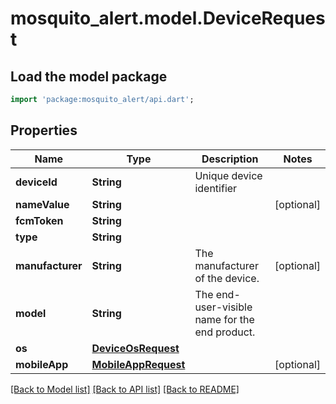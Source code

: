 # mosquito_alert.model.DeviceRequest

## Load the model package
```dart
import 'package:mosquito_alert/api.dart';
```

## Properties
Name | Type | Description | Notes
------------ | ------------- | ------------- | -------------
**deviceId** | **String** | Unique device identifier | 
**nameValue** | **String** |  | [optional] 
**fcmToken** | **String** |  | 
**type** | **String** |  | 
**manufacturer** | **String** | The manufacturer of the device. | [optional] 
**model** | **String** | The end-user-visible name for the end product. | 
**os** | [**DeviceOsRequest**](DeviceOsRequest.md) |  | 
**mobileApp** | [**MobileAppRequest**](MobileAppRequest.md) |  | [optional] 

[[Back to Model list]](../README.md#documentation-for-models) [[Back to API list]](../README.md#documentation-for-api-endpoints) [[Back to README]](../README.md)


